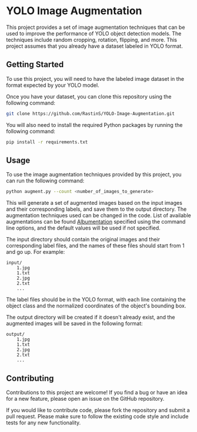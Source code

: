 # YOLO Image Augmentation

This project provides a set of image augmentation techniques that can be used to improve the performance of YOLO object detection models. The techniques include random cropping, rotation, flipping, and more. This project assumes that you already have a dataset labeled in YOLO format.

## Getting Started

To use this project, you will need to have the labeled image dataset in the format expected by your YOLO model.

Once you have your dataset, you can clone this repository using the following command:

```bash
git clone https://github.com/RastinS/YOLO-Image-Augmentation.git
```

You will also need to install the required Python packages by running the following command:

```bash
pip install -r requirements.txt
```

## Usage

To use the image augmentation techniques provided by this project, you can run the following command:

```bash
python augment.py --count <number_of_images_to_generate>
```

This will generate a set of augmented images based on the input images and their corresponding labels, and save them to the output directory. The augmentation techniques used can be changed in the code. List of available augmentations can be found [Albumentation](https://albumentations.ai) specified using the command line options, and the default values will be used if not specified.

The input directory should contain the original images and their corresponding label files, and the names of these files should start from 1 and go up. For example:

```text
input/
    1.jpg
    1.txt
    2.jpg
    2.txt
    ...
```

The label files should be in the YOLO format, with each line containing the object class and the normalized coordinates of the object's bounding box.

The output directory will be created if it doesn't already exist, and the augmented images will be saved in the following format:

```text
output/
    1.jpg
    1.txt
    2.jpg
    2.txt
    ...
```
    
## Contributing

Contributions to this project are welcome! If you find a bug or have an idea for a new feature, please open an issue on the GitHub repository.

If you would like to contribute code, please fork the repository and submit a pull request. Please make sure to follow the existing code style and include tests for any new functionality.
